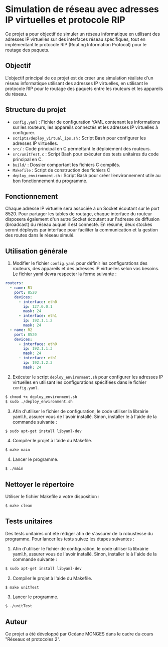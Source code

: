 
# Simulation de réseau avec adresses IP virtuelles et protocole RIP

Ce projet a pour objectif de simuler un réseau informatique en utilisant des adresses IP virtuelles sur des interfaces réseau spécifiques, tout en implémentant le protocole RIP (Routing Information Protocol) pour le routage des paquets. 

## Objectif

L'objectif principal de ce projet est de créer une simulation réaliste d'un réseau informatique utilisant des adresses IP virtuelles, en utilisant le protocole RIP pour le routage des paquets entre les routeurs et les appareils du réseau.

## Structure du projet

- `config.yaml` : Fichier de configuration YAML contenant les informations sur les routeurs, les appareils connectés et les adresses IP virtuelles à configurer.
- `scripts/deploy_virtual_ips.sh` : Script Bash pour configurer les adresses IP virtuelles.
- `src/` : Code principal en C permettant le déploiement des routeurs.
- `src/unitTest.c` : Script Bash pour exécuter des tests unitaires du code principal en C.
- `build/` : Dossier comportant les fichiers C compilés.
-  `Makefile` : Script de construction des fichiers C
- `deploy_environment.sh` : Script Bash pour créer l’environnement utile au bon fonctionnement du programme.

## Fonctionnement
Chaque adresse IP virtuelle sera associée à un Socket écoutant sur le port 8520. Pour partager les tables de routage, chaque interface du routeur disposera également d'un autre Socket écoutant sur l'adresse de diffusion (broadcast) du réseau auquel il est connecté. En résumé, deux stockes seront déployés par interface pour faciliter la communication et la gestion des routes dans le réseau simulé.

## Utilisation générale

1. Modifier le fichier `config.yaml` pour définir les configurations des routeurs, des appareils et des adresses IP virtuelles selon vos besoins. Le fichier yaml devra respecter la forme suivante :
```yaml
routers:
  - name: R1
	port: 8520
	devices:
	  - interface: eth0
		ip: 127.0.0.1
		mask: 24
	  - interface: eth1
		ip: 192.1.1.2
		mask: 24
  - name: R2
	port: 8520
	devices:
	  - interface: eth0
		ip: 192.1.1.3
		mask: 24
	  - interface: eth1
		ip: 192.1.2.3
		mask: 24
```
2. Exécuter le script `deploy_environment.sh` pour configurer les adresses IP virtuelles en utilisant les configurations spécifiées dans le fichier `config.yaml`.
```bash
$ chmod +x deploy_environment.sh
$ sudo ./deploy_environment.sh
```
3. Afin d'utiliser le fichier de configuration, le code utiliser la librairie yaml.h, assurer vous de l'avoir installé. Sinon, installer le à l'aide de la commande suivante :
```bash
$ sudo apt-get install libyaml-dev
```
4. Compiler le projet à l'aide du Makefile.
```bash
$ make main
```
4. Lancer le programme.
```bash
$ ./main
```
## Nettoyer le répertoire
Utiliser le fichier Makefile a votre disposition :
```bash
$ make clean
```
## Tests unitaires
Des tests unitaires ont été rédiger afin de s'assurer de la robustesse du programme. Pour lancer les tests suivez les étapes suivantes :
1. Afin d'utiliser le fichier de configuration, le code utiliser la librairie yaml.h, assurer vous de l'avoir installé. Sinon, installer le à l'aide de la commande suivante :
```bash
$ sudo apt-get install libyaml-dev
```
2. Compiler le projet à l'aide du Makefile.
```bash
$ make unitTest
```
3. Lancer le programme.
```bash
$ ./unitTest
```
## Auteur

Ce projet a été développé par Océane MONGES dans le cadre du cours "Réseaux et protocoles 2".
